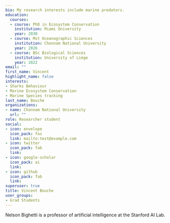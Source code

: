 ```yaml
---
bio: My research interests include marine predators.
education:
  courses:
  - course: PhD in Ecosystem Conservation
    institution: Miami University
    year: 2030
  - course: Mst Oceanographic Sciences
    institution: Chonnam National University
    year: 2026
  - course: BSc Biological Sciences
    institution: University of Liège
    year: 2022
email: ""
first_name: Vincent
highlight_name: false
interests:
- Sharks Behaviour
- Marine Ecosystem Conservation
- Marine Species tracking
last_name: Bouche
organizations:
- name: Chonnam National University
  url: ""
role: Researcher student
social:
- icon: envelope
  icon_pack: fas
  link: mailto:test@example.com
- icon: twitter
  icon_pack: fab
  link: 
- icon: google-scholar
  icon_pack: ai
  link: 
- icon: github
  icon_pack: fab
  link: 
superuser: true
title: Vincent Bouche 
user_groups:
- Grad Students
---
```


Nelson Bighetti is a professor of artificial intelligence at the Stanford AI Lab. 
